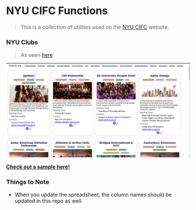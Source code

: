 # NYU CIFC Functions

> This is a collection of utilities used on the [NYU CIFC](https://nyucifc.org) website.

### NYU Clubs

> As seen [here](https://www.nyucifc.org/christian-clubs-at-nyu)

<img src="./public/clubs_sample.png" width="500" height="auto">

**[Check out a sample here!](https://laudebugs.github.io/cifc/)**

### Things to Note

-   When you update the spreadsheet, the column names should be updated in this repo as well
